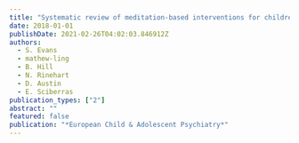 ```yaml
---
title: "Systematic review of meditation-based interventions for children with ADHD"
date: 2018-01-01
publishDate: 2021-02-26T04:02:03.846912Z
authors: 
  - S. Evans
  - mathew-ling
  - B. Hill
  - N. Rinehart
  - D. Austin
  - E. Sciberras
publication_types: ["2"]
abstract: ""
featured: false
publication: "*European Child & Adolescent Psychiatry*"
---
```


